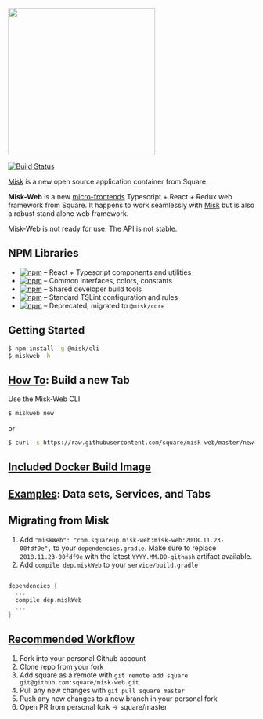 <img src="https://raw.githubusercontent.com/square/misk/master/misk.png" width="300">

[![Build Status](https://travis-ci.com/square/misk-web.svg?branch=master)](https://travis-ci.org/square/misk-web)

[Misk](https://github.com/square/misk) is a new open source application container from Square.

**Misk-Web** is a new [micro-frontends](https://micro-frontends.org) Typescript + React + Redux web framework from Square. It happens to work seamlessly with [Misk](https://github.com/square/misk) but is also a robust stand alone web framework.

Misk-Web is not ready for use. The API is not stable.

## NPM Libraries

- [![npm](https://img.shields.io/npm/v/@misk/core.svg?label=@misk/core)](https://www.npmjs.com/package/@misk/core) &ndash; React + Typescript components and utilities
- [![npm](https://img.shields.io/npm/v/@misk/common.svg?label=@misk/common)](https://www.npmjs.com/package/@misk/common) &ndash; Common interfaces, colors, constants
- [![npm](https://img.shields.io/npm/v/@misk/dev.svg?label=@misk/dev)](https://www.npmjs.com/package/@misk/dev) &ndash; Shared developer build tools
- [![npm](https://img.shields.io/npm/v/@misk/tslint.svg?label=@misk/tslint)](https://www.npmjs.com/package/@misk/tslint) &ndash; Standard TSLint configuration and rules
- [![npm](https://img.shields.io/npm/v/@misk/components.svg?label=@misk/components)](https://www.npmjs.com/package/@misk/components) &ndash; Deprecated, migrated to `@misk/core`

## Getting Started

```Bash
$ npm install -g @misk/cli
$ miskweb -h
```

## [How To](HOWTO.md): Build a new Tab

Use the Misk-Web CLI

```Bash
$ miskweb new
```

or

```Bash
$ curl -s https://raw.githubusercontent.com/square/misk-web/master/new-tab/get-new-tab.sh | bash -s && ./new-tab.sh
```

## [Included Docker Build Image](docker/)

## [Examples](examples/): Data sets, Services, and Tabs

## Migrating from Misk

1. Add `"miskWeb": "com.squareup.misk-web:misk-web:2018.11.23-00fdf9e",` to your `dependencies.gradle`. Make sure to replace `2018.11.23-00fdf9e` with the latest `YYYY.MM.DD-githash` artifact available.
1. Add `compile dep.miskWeb` to your `service/build.gradle`

```Groovy

dependencies {
  ...
  compile dep.miskWeb
  ...
}

```

## [Recommended Workflow](https://blog.scottlowe.org/2015/01/27/using-fork-branch-git-workflow/)

1. Fork into your personal Github account
1. Clone repo from your fork
1. Add square as a remote with `git remote add square git@github.com:square/misk-web.git`
1. Pull any new changes with `git pull square master`
1. Push any new changes to a new branch in your personal fork
1. Open PR from personal fork -> square/master
